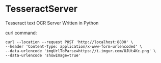 # TesseractServer
Tesseract text OCR Server Written in Python

curl command:
```
curl --location --request POST 'http://localhost:8800' \
--header 'Content-Type: application/x-www-form-urlencoded' \
--data-urlencode 'imgUrlToParse=https://i.imgur.com/OJUt4Kc.png' \
--data-urlencode 'showImage=true'
```
